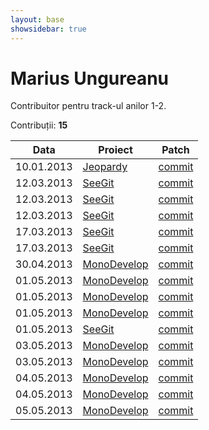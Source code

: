 ```yaml
---
layout: base
showsidebar: true
---
```


# Marius Ungureanu

Contribuitor pentru track-ul anilor 1-2.

Contribuții: **15**

|Data |Proiect | Patch |
|-----|--------|-------|
|10.01.2013|[Jeopardy][jeopy]|[commit](https://github.com/dfilimon/Jeopy/pull/26)|
|12.03.2013|[SeeGit][seegit]|[commit](https://github.com/Haacked/SeeGit/pull/39)|
|12.03.2013|[SeeGit][seegit]|[commit](https://github.com/Haacked/SeeGit/pull/40)|
|12.03.2013|[SeeGit][seegit]|[commit](https://github.com/Haacked/SeeGit/pull/42)|
|17.03.2013|[SeeGit][seegit]|[commit](https://github.com/Haacked/SeeGit/pull/43)|
|17.03.2013|[SeeGit][seegit]|[commit](https://github.com/Haacked/SeeGit/pull/44)|
|30.04.2013|[MonoDevelop][mono]|[commit](https://github.com/mono/monodevelop/pull/268)|
|01.05.2013|[MonoDevelop][mono]|[commit](https://github.com/mono/monodevelop/pull/269)|
|01.05.2013|[MonoDevelop][mono]|[commit](https://github.com/mono/monodevelop/pull/270)|
|01.05.2013|[MonoDevelop][mono]|[commit](https://github.com/mono/monodevelop/pull/272)|
|01.05.2013|[SeeGit][seegit]|[commit](https://github.com/Haacked/SeeGit/pull/46)|
|03.05.2013|[MonoDevelop][mono]|[commit](https://github.com/mono/monodevelop/pull/273)|
|03.05.2013|[MonoDevelop][mono]|[commit](https://github.com/mono/monodevelop/pull/274)|
|04.05.2013|[MonoDevelop][mono]|[commit](https://github.com/mono/monodevelop/pull/275)|
|04.05.2013|[MonoDevelop][mono]|[commit](https://github.com/mono/monodevelop/pull/277)|
|05.05.2013|[MonoDevelop][mono]|[commit](https://github.com/mono/monodevelop/pull/278)|

[jeopy]: https://github.com/dfilimon/Jeopy "Jeopardy"
[seegit]: https://github.com/Haacked/SeeGit "SeeGit"
[mono]: https://github.com/mono/monodevelop "MonoDevelop"
